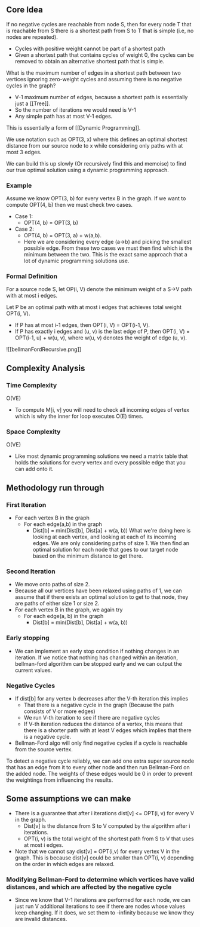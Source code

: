 ## Core Idea

If no negative cycles are reachable from node S, then for every node T that is reachable from S there is a shortest path from S to T that is simple (i.e, no nodes are repeated).
- Cycles with positive weight cannot be part of a shortest path
- Given a shortest path that contains cycles of weight 0, the cycles can be removed to obtain an alternative shortest path that is simple.

What is the maximum number of edges in a shortest path between two vertices ignoring zero-weight cycles and assuming there is no negative cycles in the graph?

- V-1 maximum number of edges, because a shortest path is essentially just a [[Tree]].
- So the number of iterations we would need is V-1
- Any simple path has at most V-1 edges.

This is essentially a form of [[Dynamic Programming]]. 

We use notation such as OPT(3, x) where this defines an optimal shortest distance from our source node to x while considering only paths with at most 3 edges.

We can build this up slowly (Or recursively find this and memoise) to find our true optimal solution using a dynamic programming approach.

### Example

Assume we know OPT(3, b) for every vertex B in the graph.
If we want to compute OPT(4, b) then we must check two cases.

- Case 1: 
	- OPT(4, b) = OPT(3, b)
- Case 2:
	- OPT(4, b) = OPT(3, a) + w(a,b).
	- Here we are considering every edge (a->b) and picking the smallest possible edge.
From these two cases we must then find which is the minimum between the two. This is the exact same approach that a lot of dynamic programming solutions use.

### Formal Definition

For a source node S, let OP(i, V) denote the minimum weight of a S->V path with at most i edges.

Let P be an optimal path with at most i edges that achieves total weight OPT(i, V).
- If P has at most i-1 edges, then OPT(i, V) = OPT(i-1, V).
- If P has exactly i edges and (u, v) is the last edge of P, then OPT(i, V) = OPT(i-1, u) + w(u, v), where w(u, v) denotes the weight of edge (u, v).

![[bellmanFordRecursive.png]]

## Complexity Analysis

### Time Complexity

O(VE)
- To compute M\[i, v] you will need to check all incoming edges of vertex which is why the inner for loop executes O(E) times.

### Space Complexity

O(VE)
- Like most dynamic programming solutions we need a matrix table that holds the solutions for every vertex and every possible edge that you can add onto it.

## Methodology run through

### First Iteration
- For each vertex B in the graph
	- For each edge(a,b) in the graph
		- Dist\[b] = min(Dist\[b], Dist\[a] + w(a, b))
What we're doing here is looking at each vertex, and looking at each of its incoming edges. We are only considering paths of size 1.
We then find an optimal solution for each node that goes to our target node based on the minimum distance to get there.

### Second Iteration
- We move onto paths of size 2.
- Because all our vertices have been relaxed using paths of 1, we can assume that if there exists an optimal solution to get to that node, they are paths of either size 1 or size 2.
- For each vertex B in the graph, we again try
	- For each edge(a, b) in the graph
		- Dist\[b] = min(Dist\[b], Dist\[a] + w(a, b))

### Early stopping

- We can implement an early stop condition if nothing changes in an iteration. If we notice that nothing has changed within an iteration, bellman-ford algorithm can be stopped early and we can output the current values.

### Negative Cycles

- If dist\[b] for any vertex b decreases after the V-th iteration this implies
	- That there is a negative cycle in the graph (Because the path consists of V or more edges)
	- We run V-th iteration to see if there are negative cycles
	- If V-th iteration reduces the distance of a vertex, this means that there is a shorter path with at least V edges which implies that there is a negative cycle.
- Bellman-Ford algo will only find negative cycles if a cycle is reachable from the source vertex.

To detect a negative cycle reliably, we can add one extra super source node that has an edge from it to every other node and then run Bellman-Ford on the added node. The weights of these edges would be 0 in order to prevent the weightings from influencing the results.

## Some assumptions we can make

- There is a guarantee that after i iterations dist\[v] <= OPT(i, v) for every V in the graph.
	- Dist\[v] is the distance from S to V computed by the algorithm after i iterations.
	- OPT(i, v) is the total weight of the shortest path from S to V that uses at most i edges.
- Note that we cannot say dist\[v] = OPT(i,v) for every vertex V in the graph. This is because dist\[v] could be smaller than OPT(i, v) depending on the order in which edges are relaxed.

### Modifying Bellman-Ford to determine which vertices have valid distances, and which are affected by the negative cycle

- Since we know that V-1 iterations are performed for each node, we can just run V additional iterations to see if there are nodes whose values keep changing. If it does, we set them to -infinity because we know they are invalid distances.